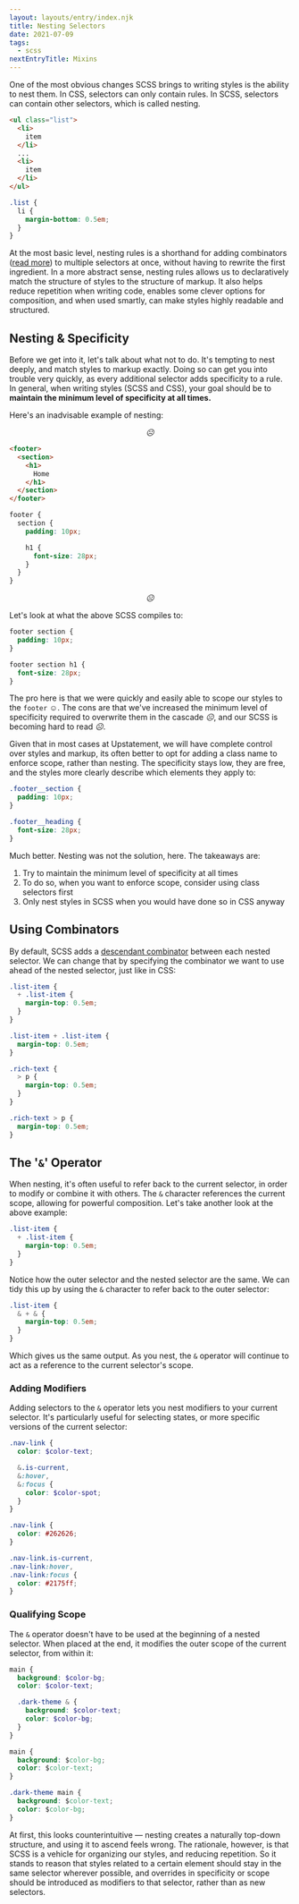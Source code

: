 ```yaml
---
layout: layouts/entry/index.njk
title: Nesting Selectors
date: 2021-07-09
tags:
  - scss
nextEntryTitle: Mixins
---
```


One of the most obvious changes SCSS brings to writing styles is the ability to nest them. In CSS, selectors can only contain rules. In SCSS, selectors can contain other selectors, which is called nesting.

<div class="two-up-code">

```html
<ul class="list">
  <li>
    item
  </li>
  ...
  <li>
    item
  </li>
</ul>
```

```scss
.list {
  li {
    margin-bottom: 0.5em;
  }
}
```

</div>

At the most basic level, nesting rules is a shorthand for adding combinators ([read more](/entries/what-is-css/#descendant-combinator%3A-%5Bspace%5D)) to multiple selectors at once, without having to rewrite the first ingredient. In a more abstract sense, nesting rules allows us to declaratively match the structure of styles to the structure of markup. It also helps reduce repetition when writing code, enables some clever options for composition, and when used smartly, can make styles highly readable and structured.

## Nesting & Specificity

Before we get into it, let's talk about what not to do. It's tempting to nest deeply, and match styles to markup exactly. Doing so can get you into trouble very quickly, as every additional selector adds specificity to a rule. In general, when writing styles (SCSS and CSS), your goal should be to **maintain the minimum level of specificity at all times.**

Here's an inadvisable example of nesting:

<p style="text-align: center;"><i>☹</i></p>

<div class="two-up-code">

```html
<footer>
  <section>
    <h1>
      Home
    </h1>
  </section>
</footer>
```

```scss
footer {
  section {
    padding: 10px;

    h1 {
      font-size: 28px;
    }
  }
}
```

</div>

<p style="text-align: center;"><i>☹</i></p>

Let's look at what the above SCSS compiles to:

```css
footer section {
  padding: 10px;
}

footer section h1 {
  font-size: 28px;
}
```

The pro here is that we were quickly and easily able to scope our styles to the `footer` <i>☺</i>. The cons are that we've increased the minimum level of specificity required to overwrite them in the cascade <i>☹</i>, and our SCSS is becoming hard to read <i>☹</i>.

Given that in most cases at Upstatement, we will have complete control over styles and markup, its often better to opt for adding a class name to enforce scope, rather than nesting. The specificity stays low, they are free, and the styles more clearly describe which elements they apply to:

```scss
.footer__section {
  padding: 10px;
}

.footer__heading {
  font-size: 28px;
}
```

Much better. Nesting was not the solution, here. The takeaways are:

1. Try to maintain the minimum level of specificity at all times
1. To do so, when you want to enforce scope, consider using class selectors first
1. Only nest styles in SCSS when you would have done so in CSS anyway

## Using Combinators

By default, SCSS adds a [descendant combinator](/entries/what-is-css/#descendant-combinator%3A-%5Bspace%5D) between each nested selector. We can change that by specifying the combinator we want to use ahead of the nested selector, just like in CSS:

<div class="two-up-code">

```scss
.list-item {
  + .list-item {
    margin-top: 0.5em;
  }
}
```

```css
.list-item + .list-item {
  margin-top: 0.5em;
}
```

</div>

<div class="two-up-code">

```scss
.rich-text {
  > p {
    margin-top: 0.5em;
  }
}
```

```css
.rich-text > p {
  margin-top: 0.5em;
}
```

</div>

## The '`&`' Operator

When nesting, it's often useful to refer back to the current selector, in order to modify or combine it with others. The `&` character references the current scope, allowing for powerful composition. Let's take another look at the above example:

```scss
.list-item {
  + .list-item {
    margin-top: 0.5em;
  }
}
```

Notice how the outer selector and the nested selector are the same. We can tidy this up by using the `&` character to refer back to the outer selector:

```scss
.list-item {
  & + & {
    margin-top: 0.5em;
  }
}
```

Which gives us the same output. As you nest, the `&` operator will continue to act as a reference to the current selector's scope.

### Adding Modifiers

Adding selectors to the `&` operator lets you nest modifiers to your current selector. It's particularly useful for selecting states, or more specific versions of the current selector:

<div class="two-up-code">

```scss
.nav-link {
  color: $color-text;

  &.is-current,
  &:hover,
  &:focus {
    color: $color-spot;
  }
}
```

```css
.nav-link {
  color: #262626;
}

.nav-link.is-current,
.nav-link:hover,
.nav-link:focus {
  color: #2175ff;
}
```

</div>

### Qualifying Scope

The `&` operator doesn't have to be used at the beginning of a nested selector. When placed at the end, it modifies the outer scope of the current selector, from within it:

<div class="two-up-code">

```scss
main {
  background: $color-bg;
  color: $color-text;

  .dark-theme & {
    background: $color-text;
    color: $color-bg;
  }
}
```

```css
main {
  background: $color-bg;
  color: $color-text;
}

.dark-theme main {
  background: $color-text;
  color: $color-bg;
}
```

</div>

At first, this looks counterintuitive &mdash; nesting creates a naturally top-down structure, and using it to ascend feels wrong. The rationale, however, is that SCSS is a vehicle for organizing our styles, and reducing repetition. So it stands to reason that styles related to a certain element should stay in the same selector wherever possible, and overrides in specificity or scope should be introduced as modifiers to that selector, rather than as new selectors.
